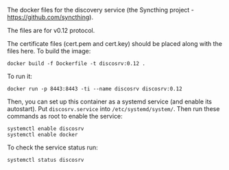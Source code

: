 The docker files for the discovery service (the Syncthing project - https://github.com/syncthing).

The files are for v0.12 protocol.

The certificate files (cert.pem and cert.key) should be placed along with the files here.
To build the image:

```
docker build -f Dockerfile -t discosrv:0.12 .
```

To run it:

```
docker run -p 8443:8443 -ti --name discosrv discosrv:0.12
```

Then, you can set up this container as a systemd service (and enable its autostart). Put `discosrv.service` into `/etc/systemd/system/`. Then run these commands as root to enable the service:

```
systemctl enable discosrv
systemctl enable docker
```

To check the service status run:

```
systemctl status discosrv
```

